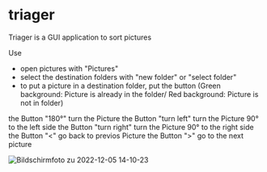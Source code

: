 # triager
Triager is a GUI application to sort pictures

Use
- open pictures with "Pictures"
- select the destination folders with "new folder" or "select folder"
- to put a picture in a destination folder, put the button (Green background: Picture is already in the folder/ Red background: Picture is not in folder)

the Button "180°" turn the Picture
the Button "turn left" turn the Picture 90° to the left side
the Button "turn right" turn the Picture 90° to the right side
the Button "<" go back to previos Picture
the Button ">" go to the next picture


![Bildschirmfoto zu 2022-12-05 14-10-23](https://user-images.githubusercontent.com/119728538/205634433-679e4450-6833-4cca-af19-84793663cf24.png)
